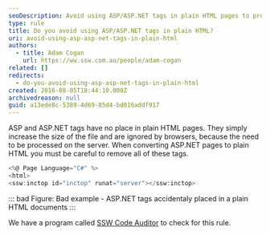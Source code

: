 ```yaml
---
seoDescription: Avoid using ASP/ASP.NET tags in plain HTML pages to prevent unnecessary file size increase and browser confusion.
type: rule
title: Do you avoid using ASP/ASP.NET tags in plain HTML?
uri: avoid-using-asp-asp-net-tags-in-plain-html
authors:
  - title: Adam Cogan
    url: https://ww.ssw.com.au/people/adam-cogan
related: []
redirects:
  - do-you-avoid-using-asp-asp-net-tags-in-plain-html
created: 2016-08-05T18:44:10.000Z
archivedreason: null
guid: a13ede8c-5389-4d69-85d4-bd016addf917
---
```


ASP and ASP.NET tags have no place in plain HTML pages. They simply increase the size of the file and are ignored by browsers, because the need to be processed on the server. When converting ASP.NET pages to plain HTML you must be careful to remove all of these tags.

<!--endintro-->

```cs
<%@ Page Language="C#" %>
<html>
<ssw:inctop id="inctop" runat="server"></ssw:inctop>
```

::: bad
Figure: Bad example - ASP.NET tags accidentaly placed in a plain HTML documents
:::

We have a program called [SSW Code Auditor](https://codeauditor.com) to check for this rule.
